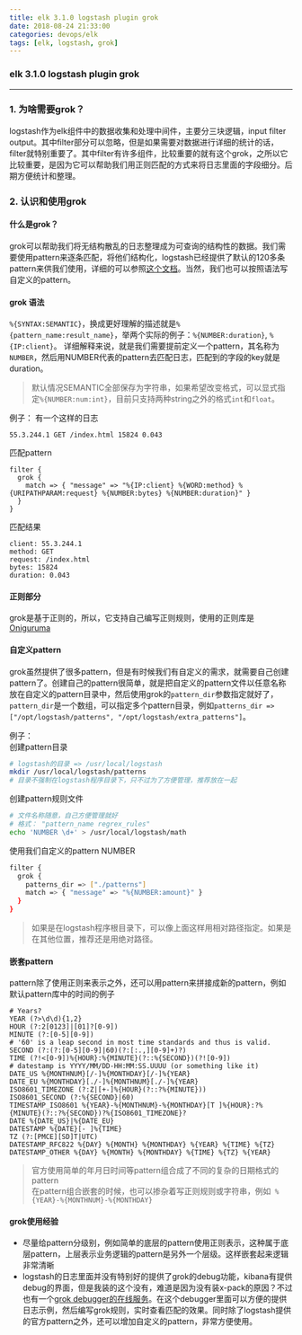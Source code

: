 ```yaml
---
title: elk 3.1.0 logstash plugin grok
date: 2018-08-24 21:33:00
categories: devops/elk
tags: [elk, logstash, grok]
---
```

### elk 3.1.0 logstash plugin grok

---

### 1. 为啥需要grok？
logstash作为elk组件中的数据收集和处理中间件，主要分三块逻辑，input filter output。其中filter部分可以忽略，但是如果需要对数据进行详细的统计的话，filter就特别重要了。其中filter有许多组件，比较重要的就有这个grok，之所以它比较重要，是因为它可以帮助我们用正则匹配的方式来将日志里面的字段细分。后期方便统计和整理。

### 2. 认识和使用grok
#### 什么是grok？
grok可以帮助我们将无结构散乱的日志整理成为可查询的结构性的数据。我们需要使用pattern来逐条匹配，将他们结构化，logstash已经提供了默认的120多条pattern来供我们使用，详细的可以参照[这个文档](https://github.com/logstash-plugins/logstash-patterns-core/tree/master/patterns)。当然，我们也可以按照语法写自定义的pattern。  

#### grok 语法
`%{SYNTAX:SEMANTIC}`，换成更好理解的描述就是`%{pattern_name:result_name}`，举两个实际的例子：`%{NUMBER:duration}`, `%{IP:client}`。 详细解释来说，就是我们需要提前定义一个pattern，其名称为`NUMBER`，然后用NUMBER代表的pattern去匹配日志，匹配到的字段的key就是duration。  
> 默认情况SEMANTIC全部保存为字符串，如果希望改变格式，可以显式指定`%{NUMBER:num:int}`，目前只支持两种string之外的格式`int`和`float`。

例子：
有一个这样的日志
```
55.3.244.1 GET /index.html 15824 0.043
```
匹配pattern
```
filter {
  grok {
    match => { "message" => "%{IP:client} %{WORD:method} %{URIPATHPARAM:request} %{NUMBER:bytes} %{NUMBER:duration}" }
  }
}
```
匹配结果
```
client: 55.3.244.1
method: GET
request: /index.html
bytes: 15824
duration: 0.043 
```

#### 正则部分
grok是基于正则的，所以，它支持自己编写正则规则，使用的正则库是[Oniguruma](https://github.com/kkos/oniguruma/blob/master/doc/RE)

#### 自定义pattern
grok虽然提供了很多pattern，但是有时候我们有自定义的需求，就需要自己创建pattern了。创建自己的pattern很简单，就是把自定义的pattern文件以任意名称放在自定义的pattern目录中，然后使用grok的`pattern_dir`参数指定就好了，`pattern_dir`是一个数组，可以指定多个pattern目录，例如`patterns_dir => ["/opt/logstash/patterns", "/opt/logstash/extra_patterns"]`。

例子：  
创建pattern目录
``` bash
# logstash的目录 => /usr/local/logstash
mkdir /usr/local/logstash/patterns
# 目录不强制在logstash程序目录下，只不过为了方便管理，推荐放在一起
```
创建pattern规则文件
``` bash
# 文件名称随意，自己方便管理就好
# 格式： "pattern_name regrex_rules"
echo 'NUMBER \d+' > /usr/local/logstash/math
```
使用我们自定义的pattern NUMBER
``` bash
filter {
  grok {
    patterns_dir => ["./patterns"]
    match => { "message" => "%{NUMBER:amount}" }
  }
}
```
> 如果是在logstash程序根目录下，可以像上面这样用相对路径指定。如果是在其他位置，推荐还是用绝对路径。


#### 嵌套pattern
pattern除了使用正则来表示之外，还可以用pattern来拼接成新的pattern，例如默认pattern库中的时间的例子
```
# Years?
YEAR (?>\d\d){1,2}
HOUR (?:2[0123]|[01]?[0-9])
MINUTE (?:[0-5][0-9])
# '60' is a leap second in most time standards and thus is valid.
SECOND (?:(?:[0-5][0-9]|60)(?:[:.,][0-9]+)?)
TIME (?!<[0-9])%{HOUR}:%{MINUTE}(?::%{SECOND})(?![0-9])
# datestamp is YYYY/MM/DD-HH:MM:SS.UUUU (or something like it)
DATE_US %{MONTHNUM}[/-]%{MONTHDAY}[/-]%{YEAR}
DATE_EU %{MONTHDAY}[./-]%{MONTHNUM}[./-]%{YEAR}
ISO8601_TIMEZONE (?:Z|[+-]%{HOUR}(?::?%{MINUTE}))
ISO8601_SECOND (?:%{SECOND}|60)
TIMESTAMP_ISO8601 %{YEAR}-%{MONTHNUM}-%{MONTHDAY}[T ]%{HOUR}:?%{MINUTE}(?::?%{SECOND})?%{ISO8601_TIMEZONE}?
DATE %{DATE_US}|%{DATE_EU}
DATESTAMP %{DATE}[- ]%{TIME}
TZ (?:[PMCE][SD]T|UTC)
DATESTAMP_RFC822 %{DAY} %{MONTH} %{MONTHDAY} %{YEAR} %{TIME} %{TZ}
DATESTAMP_OTHER %{DAY} %{MONTH} %{MONTHDAY} %{TIME} %{TZ} %{YEAR}
```
> 官方使用简单的年月日时间等pattern组合成了不同的复杂的日期格式的pattern  
> 在pattern组合嵌套的时候，也可以掺杂着写正则规则或字符串，例如` %{YEAR}-%{MONTHNUM}-%{MONTHDAY}`

#### grok使用经验
- 尽量给pattern分级别，例如简单的底层的pattern使用正则表示，这种属于底层pattern，上层表示业务逻辑的pattern是另外一个层级。这样嵌套起来逻辑非常清晰
- logstash的日志里面并没有特别好的提供了grok的debug功能，kibana有提供debug的界面，但是我装的这个没有，难道是因为没有装x-pack的原因？不过也有一个[grok debugger的在线服务](https://grokdebug.herokuapp.com)。在这个debugger里面可以方便的提供日志示例，然后编写grok规则，实时查看匹配的效果。同时除了logstash提供的官方pattern之外，还可以增加自定义的pattern，非常方便使用。